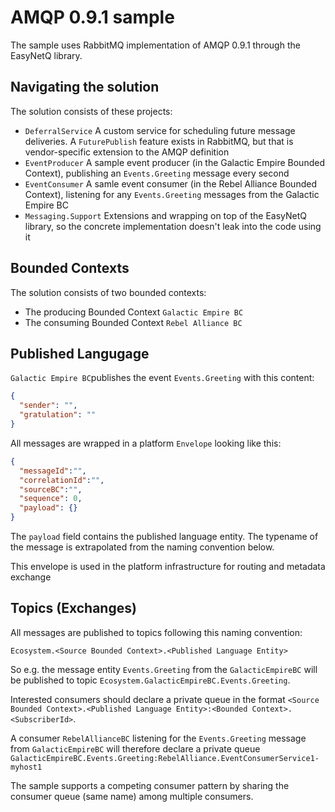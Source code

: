 # AMQP 0.9.1 sample

The sample uses RabbitMQ implementation of AMQP 0.9.1 through the EasyNetQ library.

## Navigating the solution

The solution consists of these projects:

* `DeferralService` A custom service for scheduling future message deliveries. A `FuturePublish` feature exists in RabbitMQ, but that is vendor-specific extension to the AMQP definition
* `EventProducer` A sample event producer (in the Galactic Empire Bounded Context), publishing an `Events.Greeting` message every second
* `EventConsumer` A samle event consumer (in the Rebel Alliance Bounded Context), listening for any `Events.Greeting` messages from the Galactic Empire BC
* `Messaging.Support` Extensions and wrapping on top of the EasyNetQ library, so the concrete implementation doesn't leak into the code using it

## Bounded Contexts

The solution consists of two bounded contexts: 
* The producing Bounded Context `Galactic Empire BC`
* The consuming Bounded Context `Rebel Alliance BC`

## Published Langugage

`Galactic Empire BC`publishes the event `Events.Greeting` with this content: 

```JSON
{
  "sender": "",
  "gratulation": ""
}
```
All messages are wrapped in a platform `Envelope` looking like this:

```JSON
{
  "messageId":"",
  "correlationId":"",
  "sourceBC":"",
  "sequence": 0,
  "payload": {}
}
```

The `payload` field contains the published language entity. The typename of the message is extrapolated from the naming convention below. 

This envelope is used in the platform infrastructure for routing and metadata exchange

## Topics (Exchanges)

All messages are published to topics following this naming convention:

`Ecosystem.<Source Bounded Context>.<Published Language Entity>`

So e.g. the message entity `Events.Greeting` from the `GalacticEmpireBC` will be published to topic `Ecosystem.GalacticEmpireBC.Events.Greeting`.

Interested consumers should declare a private queue in the format `<Source Bounded Context>.<Published Language Entity>:<Bounded Context>.<SubscriberId>`.

A consumer `RebelAllianceBC` listening for the `Events.Greeting` message from `GalacticEmpireBC` will therefore declare a private queue `GalacticEmpireBC.Events.Greeting:RebelAlliance.EventConsumerService1-myhost1`

The sample supports a competing consumer pattern by sharing the consumer queue (same name) among multiple consumers.
